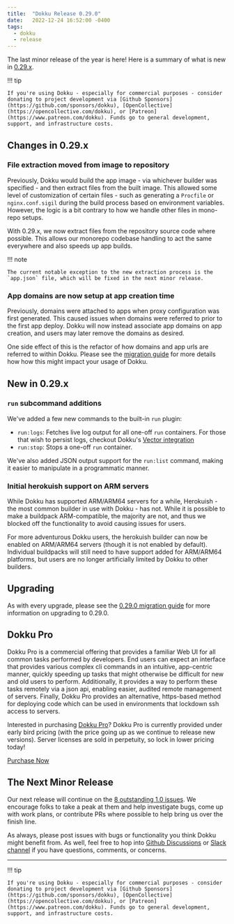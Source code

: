 ```yaml
---
title:  "Dokku Release 0.29.0"
date:   2022-12-24 16:52:00 -0400
tags:
  - dokku
  - release
---
```


The last minor release of the year is here! Here is a summary of what is new in [0.29.x](https://github.com/dokku/dokku/releases/tag/v0.29.0).

!!! tip

    If you're using Dokku - especially for commercial purposes - consider donating to project development via [Github Sponsors](https://github.com/sponsors/dokku), [OpenCollective](https://opencollective.com/dokku), or [Patreon](https://www.patreon.com/dokku). Funds go to general development, support, and infrastructure costs.

## Changes in 0.29.x

### File extraction moved from image to repository

Previously, Dokku would build the app image - via whichever builder was specified - and then extract files from the built image. This allowed some level of customization of certain files - such as generating a `Procfile` or `nginx.conf.sigil` during the build process based on environment variables. However, the logic is a bit contrary to how we handle other files in mono-repo setups.

With 0.29.x, we now extract files from the repository source code where possible. This allows our monorepo codebase handling to act the same everywhere and also speeds up app builds.

!!! note

    The current notable exception to the new extraction process is the `app.json` file, which will be fixed in the next minor release.

### App domains are now setup at app creation time

Previously, domains were attached to apps when proxy configuration was first generated. This caused issues when domains were referred to prior to the first app deploy. Dokku will now instead associate app domains on app creation, and users may later remove the domains as desired.

One side effect of this is the refactor of how domains and app urls are referred to within Dokku. Please see the [migration guide](https://dokku.com/docs/appendices/0.29.0-migration-guide/) for more details how how this might impact your usage of Dokku.

## New in 0.29.x

### `run` subcommand additions

We've added a few new commands to the built-in `run` plugin:

- `run:logs`: Fetches live log output for all one-off `run` containers. For those that wish to persist logs, checkout Dokku's [Vector integration](https://dokku.com/docs/deployment/logs/#vector-logging-shipping)
- `run:stop`: Stops a one-off `run` container.

We've also added JSON output support for the `run:list` command, making it easier to manipulate in a programmatic manner.

### Initial herokuish support on ARM servers

While Dokku has supported ARM/ARM64 servers for a while, Herokuish - the most common builder in use with Dokku - has not. While it is possible to make a buildpack ARM-compatible, the majority are not, and thus we blocked off the functionality to avoid causing issues for users.

For more adventurous Dokku users, the herokuish builder can now be enabled on ARM/ARM64 servers (though it is not enabled by default). Individual buildpacks will still need to have support added for ARM/ARM64 platforms, but users are no longer artificially limited by Dokku to other builders.

## Upgrading

As with every upgrade, please see the [0.29.0 migration guide](/docs/appendices/0.29.0-migration-guide.md) for more information on upgrading to 0.29.0.

## Dokku Pro

Dokku Pro is a commercial offering that provides a familiar Web UI for all common tasks performed by developers. End users can expect an interface that provides various complex cli commands in an intuitive, app-centric manner, quickly speeding up tasks that might otherwise be difficult for new and old users to perform. Additionally, it provides a way to perform these tasks remotely via a json api, enabling easier, audited remote management of servers. Finally, Dokku Pro provides an alternative, https-based method for deploying code which can be used in environments that lockdown ssh access to servers.

Interested in purchasing [Dokku Pro](https://pro.dokku.com/)? Dokku Pro is currently provided under early bird pricing (with the price going up as we continue to release new versions). Server licenses are sold in perpetuity, so lock in lower pricing today!

<a data-dpd-type="button" data-text="PURCHASE NOW" data-variant="price-right" data-button-size="dpd-large" data-bg-color="469d3d" data-bg-color-hover="5cc052" data-text-color="ffffff" data-pr-bg-color="ffffff" data-pr-color="000000" data-lightbox="1" href="https://dokku.dpdcart.com/cart/add?product_id=217344&amp;method_id=236878">Purchase Now</a><script src="https://dokku.dpdcart.com/dpd.js"></script>

## The Next Minor Release

Our next release will continue on the [8 outstanding 1.0 issues](https://github.com/dokku/dokku/milestone/16). We encourage folks to take a peak at them and help investigate bugs, come up with work plans, or contribute PRs where possible to help bring us over the finish line.

As always, please post issues with bugs or functionality you think Dokku might benefit from. As well, feel free to hop into [Github Discussions](https://github.com/dokku/dokku/discussions) or [Slack channel](https://slack.dokku.com/) if you have questions, comments, or concerns.

---

!!! tip

    If you're using Dokku - especially for commercial purposes - consider donating to project development via [Github Sponsors](https://github.com/sponsors/dokku), [OpenCollective](https://opencollective.com/dokku), or [Patreon](https://www.patreon.com/dokku). Funds go to general development, support, and infrastructure costs.
